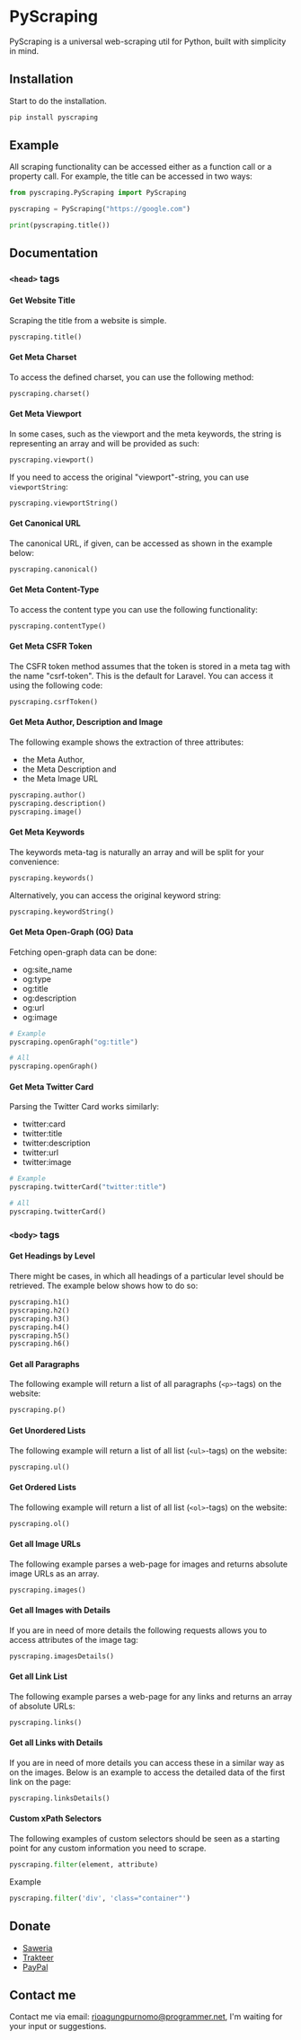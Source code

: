 # PyScraping
PyScraping is a universal web-scraping util for Python, built with simplicity in mind.

## Installation
Start to do the installation.
```bash
pip install pyscraping
```

## Example
All scraping functionality can be accessed either as a function call or a property call. For example, the title can be accessed in two ways:

```python
from pyscraping.PyScraping import PyScraping

pyscraping = PyScraping("https://google.com")

print(pyscraping.title())
```

## Documentation
### `<head>` tags
#### Get Website Title
Scraping the title from a website is simple.
```python
pyscraping.title()
```
#### Get Meta Charset
To access the defined charset, you can use the following method:
```python
pyscraping.charset()
```
#### Get Meta Viewport
In some cases, such as the viewport and the meta keywords, the string is representing an array and will be provided as such:
```python
pyscraping.viewport()
```
If you need to access the original "viewport"-string, you can use `viewportString`:
```python
pyscraping.viewportString()
```
#### Get Canonical URL
The canonical URL, if given, can be accessed as shown in the example below:
```python
pyscraping.canonical()
```
#### Get Meta Content-Type
To access the content type you can use the following functionality:
```python
pyscraping.contentType()
```
#### Get Meta CSFR Token
The CSFR token method assumes that the token is stored in a meta tag with the name "csrf-token". This is the default for Laravel. You can access it using the following code:
```python
pyscraping.csrfToken()
```
#### Get Meta Author, Description and Image
The following example shows the extraction of three attributes:
- the Meta Author,
- the Meta Description and
- the Meta Image URL
```python
pyscraping.author()
pyscraping.description()
pyscraping.image()
```
#### Get Meta Keywords
The keywords meta-tag is naturally an array and will be split for your convenience:
```python
pyscraping.keywords()
```
Alternatively, you can access the original keyword string:
```python
pyscraping.keywordString()
```
#### Get Meta Open-Graph (OG) Data
Fetching open-graph data can be done:
- og:site_name
- og:type
- og:title
- og:description
- og:url
- og:image
```python
# Example
pyscraping.openGraph("og:title")

# All
pyscraping.openGraph()
```
#### Get Meta Twitter Card
Parsing the Twitter Card works similarly:
- twitter:card
- twitter:title
- twitter:description
- twitter:url
- twitter:image
```python
# Example
pyscraping.twitterCard("twitter:title")

# All
pyscraping.twitterCard()
```
### `<body>` tags
#### Get Headings by Level
There might be cases, in which all headings of a particular level should be retrieved. The example below shows how to do so:
```python
pyscraping.h1()
pyscraping.h2()
pyscraping.h3()
pyscraping.h4()
pyscraping.h5()
pyscraping.h6()
```
#### Get all Paragraphs
The following example will return a list of all paragraphs (`<p>`-tags) on the website:
```python
pyscraping.p()
```
#### Get Unordered Lists
The following example will return a list of all list (`<ul>`-tags) on the website:
```python
pyscraping.ul()
```
#### Get Ordered Lists
The following example will return a list of all list (`<ol>`-tags) on the website:
```python
pyscraping.ol()
```
#### Get all Image URLs
The following example parses a web-page for images and returns absolute image URLs as an array.
```python
pyscraping.images()
```
#### Get all Images with Details
If you are in need of more details the following requests allows you to access attributes of the image tag:
```python
pyscraping.imagesDetails()
```
#### Get all Link List
The following example parses a web-page for any links and returns an array of absolute URLs:
```python
pyscraping.links()
```
#### Get all Links with Details
If you are in need of more details you can access these in a similar way as on the images. Below is an example to access the detailed data of the first link on the page:
```python
pyscraping.linksDetails()
```
#### Custom xPath Selectors
The following examples of custom selectors should be seen as a starting point for any custom information you need to scrape.
```python
pyscraping.filter(element, attribute)
```
Example
```python
pyscraping.filter('div', 'class="container"')
```

## Donate
- [Saweria](https://saweria.co/rioagungpurnomo)
- [Trakteer](https://trakteer.id/rioagungpurnomo)
- [PayPal](https://www.paypal.me/rioagungpurnomoo)

## Contact me
Contact me via email: rioagungpurnomo@programmer.net, I'm waiting for your input or suggestions.
